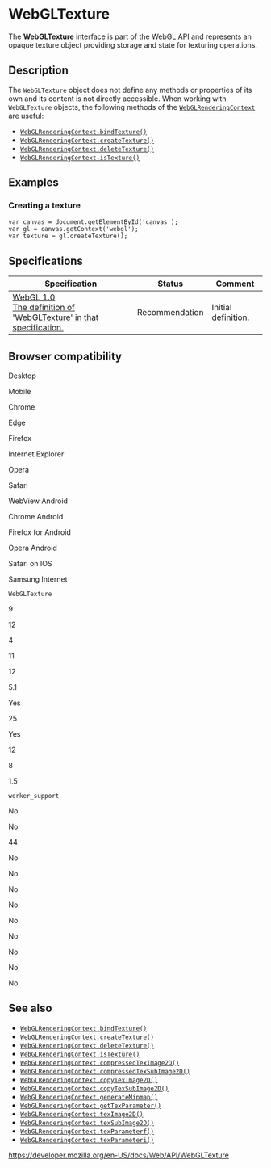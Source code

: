 WebGLTexture
============

The **WebGLTexture** interface is part of the [WebGL API](webgl_api) and represents an opaque texture object providing storage and state for texturing operations.

Description
-----------

The `WebGLTexture` object does not define any methods or properties of its own and its content is not directly accessible. When working with `WebGLTexture` objects, the following methods of the [`WebGLRenderingContext`](webglrenderingcontext) are useful:

-   [`WebGLRenderingContext.bindTexture()`](webglrenderingcontext/bindtexture)
-   [`WebGLRenderingContext.createTexture()`](webglrenderingcontext/createtexture)
-   [`WebGLRenderingContext.deleteTexture()`](webglrenderingcontext/deletetexture)
-   [`WebGLRenderingContext.isTexture()`](webglrenderingcontext/istexture)

Examples
--------

### Creating a texture

    var canvas = document.getElementById('canvas');
    var gl = canvas.getContext('webgl');
    var texture = gl.createTexture();

Specifications
--------------

<table><thead><tr class="header"><th>Specification</th><th>Status</th><th>Comment</th></tr></thead><tbody><tr class="odd"><td><a href="https://www.khronos.org/registry/webgl/specs/latest/1.0/#5.9">WebGL 1.0<br />
<span class="small">The definition of 'WebGLTexture' in that specification.</span></a></td><td><span class="spec-rec">Recommendation</span></td><td>Initial definition.</td></tr></tbody></table>

Browser compatibility
---------------------

Desktop

Mobile

Chrome

Edge

Firefox

Internet Explorer

Opera

Safari

WebView Android

Chrome Android

Firefox for Android

Opera Android

Safari on IOS

Samsung Internet

`WebGLTexture`

9

12

4

11

12

5.1

Yes

25

Yes

12

8

1.5

`worker_support`

No

No

44

No

No

No

No

No

No

No

No

No

See also
--------

-   [`WebGLRenderingContext.bindTexture()`](webglrenderingcontext/bindtexture)
-   [`WebGLRenderingContext.createTexture()`](webglrenderingcontext/createtexture)
-   [`WebGLRenderingContext.deleteTexture()`](webglrenderingcontext/deletetexture)
-   [`WebGLRenderingContext.isTexture()`](webglrenderingcontext/istexture)
-   [`WebGLRenderingContext.compressedTexImage2D()`](webglrenderingcontext/compressedteximage2d)
-   [`WebGLRenderingContext.compressedTexSubImage2D()`](webglrenderingcontext/compressedtexsubimage2d)
-   [`WebGLRenderingContext.copyTexImage2D()`](webglrenderingcontext/copyteximage2d)
-   [`WebGLRenderingContext.copyTexSubImage2D()`](webglrenderingcontext/copytexsubimage2d)
-   [`WebGLRenderingContext.generateMipmap()`](webglrenderingcontext/generatemipmap)
-   [`WebGLRenderingContext.getTexParameter()`](webglrenderingcontext/gettexparameter)
-   [`WebGLRenderingContext.texImage2D()`](webglrenderingcontext/teximage2d)
-   [`WebGLRenderingContext.texSubImage2D()`](webglrenderingcontext/texsubimage2d)
-   [`WebGLRenderingContext.texParameterf()`](webglrenderingcontext/texparameter)
-   [`WebGLRenderingContext.texParameteri()`](webglrenderingcontext/texparameter)

<a href="https://developer.mozilla.org/en-US/docs/Web/API/WebGLTexture" class="_attribution-link">https://developer.mozilla.org/en-US/docs/Web/API/WebGLTexture</a>
